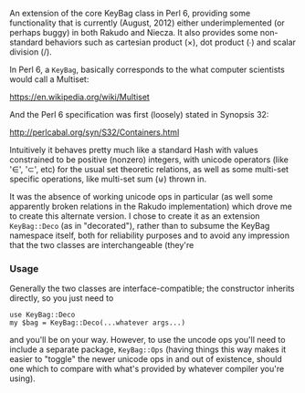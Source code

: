 An extension of the core KeyBag class in Perl 6, providing some functionality that is currently (August, 2012) either underimplemented (or perhaps buggy) in both Rakudo and Niecza.  It also provides some non-standard behaviors such as cartesian product (×), dot product (∙) and scalar division (/). 

In Perl 6, a ```KeyBag```, basically corresponds to the what computer scientists would call a Multiset: 

  https://en.wikipedia.org/wiki/Multiset

And the Perl 6 specification was first (loosely) stated in Synopsis 32:
  
  http://perlcabal.org/syn/S32/Containers.html

Intuitively it behaves pretty much like a standard Hash with values constrained to be positive (nonzero) integers, with unicode operators (like '∈', '⊂', etc) for the usual set theoretic relations, as well as some multi-set specific operations, like multi-set sum (⊎) thrown in.  

It was the absence of working unicode ops in particular (as well some apparently broken relations in the Rakudo implementation) which drove me to create this alternate version.  I chose to create it as an extension ```KeyBag::Deco``` (as in "decorated"), rather than to subsume the KeyBag namespace itself, both for reliability purposes and to avoid any impression that the two classes are interchangeable (they're 

### Usage 

Generally the two classes are interface-compatible; the constructor inherits directly, so you just need to
```
use KeyBag::Deco
my $bag = KeyBag::Deco(...whatever args...)
```
and you'll be on your way.  However, to use the uncode ops you'll need to include a separate package, ```KeyBag::Ops``` (having things this way makes it easier to "toggle" the newer unicode ops in and out of existence, should one which to compare with what's provided by whatever compiler you're using). 


